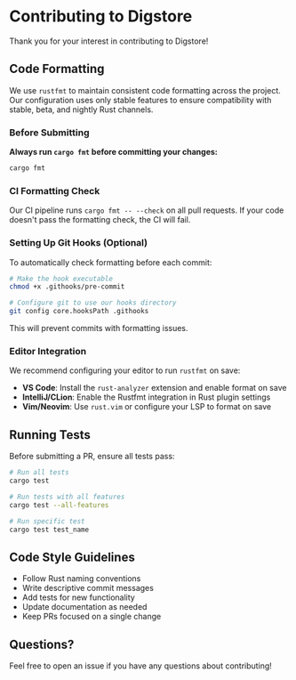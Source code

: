# Contributing to Digstore

Thank you for your interest in contributing to Digstore!

## Code Formatting

We use `rustfmt` to maintain consistent code formatting across the project. Our configuration uses only stable features to ensure compatibility with stable, beta, and nightly Rust channels.

### Before Submitting

**Always run `cargo fmt` before committing your changes:**

```bash
cargo fmt
```

### CI Formatting Check

Our CI pipeline runs `cargo fmt -- --check` on all pull requests. If your code doesn't pass the formatting check, the CI will fail.

### Setting Up Git Hooks (Optional)

To automatically check formatting before each commit:

```bash
# Make the hook executable
chmod +x .githooks/pre-commit

# Configure git to use our hooks directory
git config core.hooksPath .githooks
```

This will prevent commits with formatting issues.

### Editor Integration

We recommend configuring your editor to run `rustfmt` on save:

- **VS Code**: Install the `rust-analyzer` extension and enable format on save
- **IntelliJ/CLion**: Enable the Rustfmt integration in Rust plugin settings
- **Vim/Neovim**: Use `rust.vim` or configure your LSP to format on save

## Running Tests

Before submitting a PR, ensure all tests pass:

```bash
# Run all tests
cargo test

# Run tests with all features
cargo test --all-features

# Run specific test
cargo test test_name
```

## Code Style Guidelines

- Follow Rust naming conventions
- Write descriptive commit messages
- Add tests for new functionality
- Update documentation as needed
- Keep PRs focused on a single change

## Questions?

Feel free to open an issue if you have any questions about contributing!
